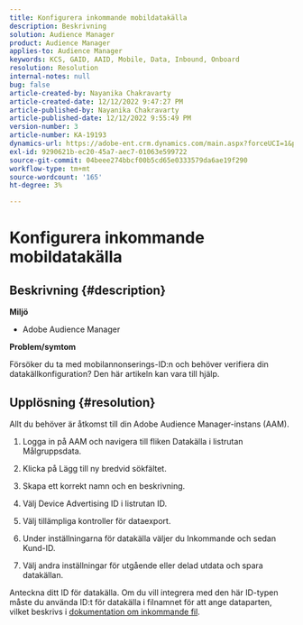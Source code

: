 ```yaml
---
title: Konfigurera inkommande mobildatakälla
description: Beskrivning
solution: Audience Manager
product: Audience Manager
applies-to: Audience Manager
keywords: KCS, GAID, AAID, Mobile, Data, Inbound, Onboard
resolution: Resolution
internal-notes: null
bug: false
article-created-by: Nayanika Chakravarty
article-created-date: 12/12/2022 9:47:27 PM
article-published-by: Nayanika Chakravarty
article-published-date: 12/12/2022 9:55:49 PM
version-number: 3
article-number: KA-19193
dynamics-url: https://adobe-ent.crm.dynamics.com/main.aspx?forceUCI=1&pagetype=entityrecord&etn=knowledgearticle&id=fdc3858b-667a-ed11-81ac-6045bd006b25
exl-id: 9290621b-ec20-45a7-aec7-01063e599722
source-git-commit: 04beee274bbcf00b5cd65e0333579da6ae19f290
workflow-type: tm+mt
source-wordcount: '165'
ht-degree: 3%

---
```


# Konfigurera inkommande mobildatakälla

## Beskrivning {#description}


<b>Miljö</b>

- Adobe Audience Manager

<b>Problem/symtom</b>

Försöker du ta med mobilannonserings-ID:n och behöver verifiera din datakällkonfiguration? Den här artikeln kan vara till hjälp.


## Upplösning {#resolution}


Allt du behöver är åtkomst till din Adobe Audience Manager-instans (AAM).

1) Logga in på AAM och navigera till fliken Datakälla i listrutan Målgruppsdata.

2) Klicka på Lägg till ny bredvid sökfältet.

3) Skapa ett korrekt namn och en beskrivning.

4) Välj Device Advertising ID i listrutan ID.

5) Välj tillämpliga kontroller för dataexport.

6) Under inställningarna för datakälla väljer du Inkommande och sedan Kund-ID.

7) Välj andra inställningar för utgående eller delad utdata och spara datakällan.

Anteckna ditt ID för datakälla. Om du vill integrera med den här ID-typen måste du använda ID:t för datakälla i filnamnet för att ange dataparten, vilket beskrivs i [dokumentation om inkommande fil](https://experienceleague.adobe.com/docs/audience-manager/user-guide/implementation-integration-guides/sending-audience-data/batch-data-transfer-process/inbound-s3-filenames.html?lang=en).
